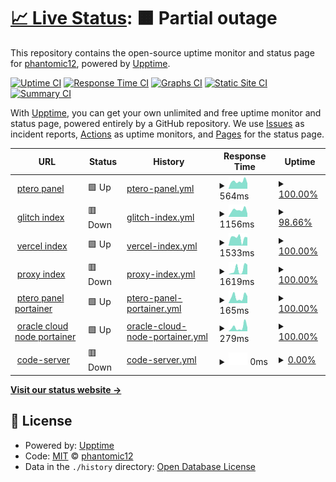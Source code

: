 # [📈 Live Status](https://phantomic12.github.io/uptime-monitor): <!--live status--> **🟧 Partial outage**

This repository contains the open-source uptime monitor and status page for [phantomic12](https://phantomic12.github.io/uptime-monitor), powered by [Upptime](https://github.com/upptime/upptime).

[![Uptime CI](https://github.com/phantomic12/uptime-monitor/workflows/Uptime%20CI/badge.svg)](https://github.com/phantomic12/uptime-monitor/actions?query=workflow%3A%22Uptime+CI%22)
[![Response Time CI](https://github.com/phantomic12/uptime-monitor/workflows/Response%20Time%20CI/badge.svg)](https://github.com/phantomic12/uptime-monitor/actions?query=workflow%3A%22Response+Time+CI%22)
[![Graphs CI](https://github.com/phantomic12/uptime-monitor/workflows/Graphs%20CI/badge.svg)](https://github.com/phantomic12/uptime-monitor/actions?query=workflow%3A%22Graphs+CI%22)
[![Static Site CI](https://github.com/phantomic12/uptime-monitor/workflows/Static%20Site%20CI/badge.svg)](https://github.com/phantomic12/uptime-monitor/actions?query=workflow%3A%22Static+Site+CI%22)
[![Summary CI](https://github.com/phantomic12/uptime-monitor/workflows/Summary%20CI/badge.svg)](https://github.com/phantomic12/uptime-monitor/actions?query=workflow%3A%22Summary+CI%22)

With [Upptime](https://upptime.js.org), you can get your own unlimited and free uptime monitor and status page, powered entirely by a GitHub repository. We use [Issues](https://github.com/phantomic12/uptime-monitor/issues) as incident reports, [Actions](https://github.com/phantomic12/uptime-monitor/actions) as uptime monitors, and [Pages](https://phantomic12.github.io/uptime-monitor) for the status page.

<!--start: status pages-->
<!-- This summary is generated by Upptime (https://github.com/upptime/upptime) -->
<!-- Do not edit this manually, your changes will be overwritten -->
<!-- prettier-ignore -->
| URL | Status | History | Response Time | Uptime |
| --- | ------ | ------- | ------------- | ------ |
| <img alt="" src="https://icons.duckduckgo.com/ip3/panel.phantomic.live.ico" height="13"> [ptero panel](https://panel.phantomic.live) | 🟩 Up | [ptero-panel.yml](https://github.com/phantomic12/uptime-monitor/commits/HEAD/history/ptero-panel.yml) | <details><summary><img alt="Response time graph" src="./graphs/ptero-panel/response-time-week.png" height="20"> 564ms</summary><br><a href="https://uptime.phantomic.live/history/ptero-panel"><img alt="Response time 678" src="https://img.shields.io/endpoint?url=https%3A%2F%2Fraw.githubusercontent.com%2Fphantomic12%2Fuptime-monitor%2FHEAD%2Fapi%2Fptero-panel%2Fresponse-time.json"></a><br><a href="https://uptime.phantomic.live/history/ptero-panel"><img alt="24-hour response time 418" src="https://img.shields.io/endpoint?url=https%3A%2F%2Fraw.githubusercontent.com%2Fphantomic12%2Fuptime-monitor%2FHEAD%2Fapi%2Fptero-panel%2Fresponse-time-day.json"></a><br><a href="https://uptime.phantomic.live/history/ptero-panel"><img alt="7-day response time 564" src="https://img.shields.io/endpoint?url=https%3A%2F%2Fraw.githubusercontent.com%2Fphantomic12%2Fuptime-monitor%2FHEAD%2Fapi%2Fptero-panel%2Fresponse-time-week.json"></a><br><a href="https://uptime.phantomic.live/history/ptero-panel"><img alt="30-day response time 644" src="https://img.shields.io/endpoint?url=https%3A%2F%2Fraw.githubusercontent.com%2Fphantomic12%2Fuptime-monitor%2FHEAD%2Fapi%2Fptero-panel%2Fresponse-time-month.json"></a><br><a href="https://uptime.phantomic.live/history/ptero-panel"><img alt="1-year response time 678" src="https://img.shields.io/endpoint?url=https%3A%2F%2Fraw.githubusercontent.com%2Fphantomic12%2Fuptime-monitor%2FHEAD%2Fapi%2Fptero-panel%2Fresponse-time-year.json"></a></details> | <details><summary><a href="https://uptime.phantomic.live/history/ptero-panel">100.00%</a></summary><a href="https://uptime.phantomic.live/history/ptero-panel"><img alt="All-time uptime 100.00%" src="https://img.shields.io/endpoint?url=https%3A%2F%2Fraw.githubusercontent.com%2Fphantomic12%2Fuptime-monitor%2FHEAD%2Fapi%2Fptero-panel%2Fuptime.json"></a><br><a href="https://uptime.phantomic.live/history/ptero-panel"><img alt="24-hour uptime 100.00%" src="https://img.shields.io/endpoint?url=https%3A%2F%2Fraw.githubusercontent.com%2Fphantomic12%2Fuptime-monitor%2FHEAD%2Fapi%2Fptero-panel%2Fuptime-day.json"></a><br><a href="https://uptime.phantomic.live/history/ptero-panel"><img alt="7-day uptime 100.00%" src="https://img.shields.io/endpoint?url=https%3A%2F%2Fraw.githubusercontent.com%2Fphantomic12%2Fuptime-monitor%2FHEAD%2Fapi%2Fptero-panel%2Fuptime-week.json"></a><br><a href="https://uptime.phantomic.live/history/ptero-panel"><img alt="30-day uptime 100.00%" src="https://img.shields.io/endpoint?url=https%3A%2F%2Fraw.githubusercontent.com%2Fphantomic12%2Fuptime-monitor%2FHEAD%2Fapi%2Fptero-panel%2Fuptime-month.json"></a><br><a href="https://uptime.phantomic.live/history/ptero-panel"><img alt="1-year uptime 100.00%" src="https://img.shields.io/endpoint?url=https%3A%2F%2Fraw.githubusercontent.com%2Fphantomic12%2Fuptime-monitor%2FHEAD%2Fapi%2Fptero-panel%2Fuptime-year.json"></a></details>
| <img alt="" src="https://icons.duckduckgo.com/ip3/encouraging-incandescent-canary.glitch.me.ico" height="13"> [glitch index](https://encouraging-incandescent-canary.glitch.me/) | 🟥 Down | [glitch-index.yml](https://github.com/phantomic12/uptime-monitor/commits/HEAD/history/glitch-index.yml) | <details><summary><img alt="Response time graph" src="./graphs/glitch-index/response-time-week.png" height="20"> 1156ms</summary><br><a href="https://uptime.phantomic.live/history/glitch-index"><img alt="Response time 472" src="https://img.shields.io/endpoint?url=https%3A%2F%2Fraw.githubusercontent.com%2Fphantomic12%2Fuptime-monitor%2FHEAD%2Fapi%2Fglitch-index%2Fresponse-time.json"></a><br><a href="https://uptime.phantomic.live/history/glitch-index"><img alt="24-hour response time 3624" src="https://img.shields.io/endpoint?url=https%3A%2F%2Fraw.githubusercontent.com%2Fphantomic12%2Fuptime-monitor%2FHEAD%2Fapi%2Fglitch-index%2Fresponse-time-day.json"></a><br><a href="https://uptime.phantomic.live/history/glitch-index"><img alt="7-day response time 1156" src="https://img.shields.io/endpoint?url=https%3A%2F%2Fraw.githubusercontent.com%2Fphantomic12%2Fuptime-monitor%2FHEAD%2Fapi%2Fglitch-index%2Fresponse-time-week.json"></a><br><a href="https://uptime.phantomic.live/history/glitch-index"><img alt="30-day response time 620" src="https://img.shields.io/endpoint?url=https%3A%2F%2Fraw.githubusercontent.com%2Fphantomic12%2Fuptime-monitor%2FHEAD%2Fapi%2Fglitch-index%2Fresponse-time-month.json"></a><br><a href="https://uptime.phantomic.live/history/glitch-index"><img alt="1-year response time 472" src="https://img.shields.io/endpoint?url=https%3A%2F%2Fraw.githubusercontent.com%2Fphantomic12%2Fuptime-monitor%2FHEAD%2Fapi%2Fglitch-index%2Fresponse-time-year.json"></a></details> | <details><summary><a href="https://uptime.phantomic.live/history/glitch-index">98.66%</a></summary><a href="https://uptime.phantomic.live/history/glitch-index"><img alt="All-time uptime 99.84%" src="https://img.shields.io/endpoint?url=https%3A%2F%2Fraw.githubusercontent.com%2Fphantomic12%2Fuptime-monitor%2FHEAD%2Fapi%2Fglitch-index%2Fuptime.json"></a><br><a href="https://uptime.phantomic.live/history/glitch-index"><img alt="24-hour uptime 90.62%" src="https://img.shields.io/endpoint?url=https%3A%2F%2Fraw.githubusercontent.com%2Fphantomic12%2Fuptime-monitor%2FHEAD%2Fapi%2Fglitch-index%2Fuptime-day.json"></a><br><a href="https://uptime.phantomic.live/history/glitch-index"><img alt="7-day uptime 98.66%" src="https://img.shields.io/endpoint?url=https%3A%2F%2Fraw.githubusercontent.com%2Fphantomic12%2Fuptime-monitor%2FHEAD%2Fapi%2Fglitch-index%2Fuptime-week.json"></a><br><a href="https://uptime.phantomic.live/history/glitch-index"><img alt="30-day uptime 99.69%" src="https://img.shields.io/endpoint?url=https%3A%2F%2Fraw.githubusercontent.com%2Fphantomic12%2Fuptime-monitor%2FHEAD%2Fapi%2Fglitch-index%2Fuptime-month.json"></a><br><a href="https://uptime.phantomic.live/history/glitch-index"><img alt="1-year uptime 99.84%" src="https://img.shields.io/endpoint?url=https%3A%2F%2Fraw.githubusercontent.com%2Fphantomic12%2Fuptime-monitor%2FHEAD%2Fapi%2Fglitch-index%2Fuptime-year.json"></a></details>
| <img alt="" src="https://icons.duckduckgo.com/ip3/onemanager-1-six.vercel.app.ico" height="13"> [vercel index](https://onemanager-1-six.vercel.app/) | 🟩 Up | [vercel-index.yml](https://github.com/phantomic12/uptime-monitor/commits/HEAD/history/vercel-index.yml) | <details><summary><img alt="Response time graph" src="./graphs/vercel-index/response-time-week.png" height="20"> 1533ms</summary><br><a href="https://uptime.phantomic.live/history/vercel-index"><img alt="Response time 1549" src="https://img.shields.io/endpoint?url=https%3A%2F%2Fraw.githubusercontent.com%2Fphantomic12%2Fuptime-monitor%2FHEAD%2Fapi%2Fvercel-index%2Fresponse-time.json"></a><br><a href="https://uptime.phantomic.live/history/vercel-index"><img alt="24-hour response time 1619" src="https://img.shields.io/endpoint?url=https%3A%2F%2Fraw.githubusercontent.com%2Fphantomic12%2Fuptime-monitor%2FHEAD%2Fapi%2Fvercel-index%2Fresponse-time-day.json"></a><br><a href="https://uptime.phantomic.live/history/vercel-index"><img alt="7-day response time 1533" src="https://img.shields.io/endpoint?url=https%3A%2F%2Fraw.githubusercontent.com%2Fphantomic12%2Fuptime-monitor%2FHEAD%2Fapi%2Fvercel-index%2Fresponse-time-week.json"></a><br><a href="https://uptime.phantomic.live/history/vercel-index"><img alt="30-day response time 1667" src="https://img.shields.io/endpoint?url=https%3A%2F%2Fraw.githubusercontent.com%2Fphantomic12%2Fuptime-monitor%2FHEAD%2Fapi%2Fvercel-index%2Fresponse-time-month.json"></a><br><a href="https://uptime.phantomic.live/history/vercel-index"><img alt="1-year response time 1549" src="https://img.shields.io/endpoint?url=https%3A%2F%2Fraw.githubusercontent.com%2Fphantomic12%2Fuptime-monitor%2FHEAD%2Fapi%2Fvercel-index%2Fresponse-time-year.json"></a></details> | <details><summary><a href="https://uptime.phantomic.live/history/vercel-index">100.00%</a></summary><a href="https://uptime.phantomic.live/history/vercel-index"><img alt="All-time uptime 100.00%" src="https://img.shields.io/endpoint?url=https%3A%2F%2Fraw.githubusercontent.com%2Fphantomic12%2Fuptime-monitor%2FHEAD%2Fapi%2Fvercel-index%2Fuptime.json"></a><br><a href="https://uptime.phantomic.live/history/vercel-index"><img alt="24-hour uptime 100.00%" src="https://img.shields.io/endpoint?url=https%3A%2F%2Fraw.githubusercontent.com%2Fphantomic12%2Fuptime-monitor%2FHEAD%2Fapi%2Fvercel-index%2Fuptime-day.json"></a><br><a href="https://uptime.phantomic.live/history/vercel-index"><img alt="7-day uptime 100.00%" src="https://img.shields.io/endpoint?url=https%3A%2F%2Fraw.githubusercontent.com%2Fphantomic12%2Fuptime-monitor%2FHEAD%2Fapi%2Fvercel-index%2Fuptime-week.json"></a><br><a href="https://uptime.phantomic.live/history/vercel-index"><img alt="30-day uptime 100.00%" src="https://img.shields.io/endpoint?url=https%3A%2F%2Fraw.githubusercontent.com%2Fphantomic12%2Fuptime-monitor%2FHEAD%2Fapi%2Fvercel-index%2Fuptime-month.json"></a><br><a href="https://uptime.phantomic.live/history/vercel-index"><img alt="1-year uptime 100.00%" src="https://img.shields.io/endpoint?url=https%3A%2F%2Fraw.githubusercontent.com%2Fphantomic12%2Fuptime-monitor%2FHEAD%2Fapi%2Fvercel-index%2Fuptime-year.json"></a></details>
| <img alt="" src="https://icons.duckduckgo.com/ip3/index.phantomic.live.ico" height="13"> [proxy index](https://index.phantomic.live/) | 🟥 Down | [proxy-index.yml](https://github.com/phantomic12/uptime-monitor/commits/HEAD/history/proxy-index.yml) | <details><summary><img alt="Response time graph" src="./graphs/proxy-index/response-time-week.png" height="20"> 1619ms</summary><br><a href="https://uptime.phantomic.live/history/proxy-index"><img alt="Response time 574" src="https://img.shields.io/endpoint?url=https%3A%2F%2Fraw.githubusercontent.com%2Fphantomic12%2Fuptime-monitor%2FHEAD%2Fapi%2Fproxy-index%2Fresponse-time.json"></a><br><a href="https://uptime.phantomic.live/history/proxy-index"><img alt="24-hour response time 2882" src="https://img.shields.io/endpoint?url=https%3A%2F%2Fraw.githubusercontent.com%2Fphantomic12%2Fuptime-monitor%2FHEAD%2Fapi%2Fproxy-index%2Fresponse-time-day.json"></a><br><a href="https://uptime.phantomic.live/history/proxy-index"><img alt="7-day response time 1619" src="https://img.shields.io/endpoint?url=https%3A%2F%2Fraw.githubusercontent.com%2Fphantomic12%2Fuptime-monitor%2FHEAD%2Fapi%2Fproxy-index%2Fresponse-time-week.json"></a><br><a href="https://uptime.phantomic.live/history/proxy-index"><img alt="30-day response time 1532" src="https://img.shields.io/endpoint?url=https%3A%2F%2Fraw.githubusercontent.com%2Fphantomic12%2Fuptime-monitor%2FHEAD%2Fapi%2Fproxy-index%2Fresponse-time-month.json"></a><br><a href="https://uptime.phantomic.live/history/proxy-index"><img alt="1-year response time 574" src="https://img.shields.io/endpoint?url=https%3A%2F%2Fraw.githubusercontent.com%2Fphantomic12%2Fuptime-monitor%2FHEAD%2Fapi%2Fproxy-index%2Fresponse-time-year.json"></a></details> | <details><summary><a href="https://uptime.phantomic.live/history/proxy-index">100.00%</a></summary><a href="https://uptime.phantomic.live/history/proxy-index"><img alt="All-time uptime 99.44%" src="https://img.shields.io/endpoint?url=https%3A%2F%2Fraw.githubusercontent.com%2Fphantomic12%2Fuptime-monitor%2FHEAD%2Fapi%2Fproxy-index%2Fuptime.json"></a><br><a href="https://uptime.phantomic.live/history/proxy-index"><img alt="24-hour uptime 99.99%" src="https://img.shields.io/endpoint?url=https%3A%2F%2Fraw.githubusercontent.com%2Fphantomic12%2Fuptime-monitor%2FHEAD%2Fapi%2Fproxy-index%2Fuptime-day.json"></a><br><a href="https://uptime.phantomic.live/history/proxy-index"><img alt="7-day uptime 100.00%" src="https://img.shields.io/endpoint?url=https%3A%2F%2Fraw.githubusercontent.com%2Fphantomic12%2Fuptime-monitor%2FHEAD%2Fapi%2Fproxy-index%2Fuptime-week.json"></a><br><a href="https://uptime.phantomic.live/history/proxy-index"><img alt="30-day uptime 100.00%" src="https://img.shields.io/endpoint?url=https%3A%2F%2Fraw.githubusercontent.com%2Fphantomic12%2Fuptime-monitor%2FHEAD%2Fapi%2Fproxy-index%2Fuptime-month.json"></a><br><a href="https://uptime.phantomic.live/history/proxy-index"><img alt="1-year uptime 99.44%" src="https://img.shields.io/endpoint?url=https%3A%2F%2Fraw.githubusercontent.com%2Fphantomic12%2Fuptime-monitor%2FHEAD%2Fapi%2Fproxy-index%2Fuptime-year.json"></a></details>
| <img alt="" src="https://icons.duckduckgo.com/ip3/portainer.phantomic.live.ico" height="13"> [ptero panel portainer](https://portainer.phantomic.live/) | 🟩 Up | [ptero-panel-portainer.yml](https://github.com/phantomic12/uptime-monitor/commits/HEAD/history/ptero-panel-portainer.yml) | <details><summary><img alt="Response time graph" src="./graphs/ptero-panel-portainer/response-time-week.png" height="20"> 165ms</summary><br><a href="https://uptime.phantomic.live/history/ptero-panel-portainer"><img alt="Response time 238" src="https://img.shields.io/endpoint?url=https%3A%2F%2Fraw.githubusercontent.com%2Fphantomic12%2Fuptime-monitor%2FHEAD%2Fapi%2Fptero-panel-portainer%2Fresponse-time.json"></a><br><a href="https://uptime.phantomic.live/history/ptero-panel-portainer"><img alt="24-hour response time 188" src="https://img.shields.io/endpoint?url=https%3A%2F%2Fraw.githubusercontent.com%2Fphantomic12%2Fuptime-monitor%2FHEAD%2Fapi%2Fptero-panel-portainer%2Fresponse-time-day.json"></a><br><a href="https://uptime.phantomic.live/history/ptero-panel-portainer"><img alt="7-day response time 165" src="https://img.shields.io/endpoint?url=https%3A%2F%2Fraw.githubusercontent.com%2Fphantomic12%2Fuptime-monitor%2FHEAD%2Fapi%2Fptero-panel-portainer%2Fresponse-time-week.json"></a><br><a href="https://uptime.phantomic.live/history/ptero-panel-portainer"><img alt="30-day response time 255" src="https://img.shields.io/endpoint?url=https%3A%2F%2Fraw.githubusercontent.com%2Fphantomic12%2Fuptime-monitor%2FHEAD%2Fapi%2Fptero-panel-portainer%2Fresponse-time-month.json"></a><br><a href="https://uptime.phantomic.live/history/ptero-panel-portainer"><img alt="1-year response time 238" src="https://img.shields.io/endpoint?url=https%3A%2F%2Fraw.githubusercontent.com%2Fphantomic12%2Fuptime-monitor%2FHEAD%2Fapi%2Fptero-panel-portainer%2Fresponse-time-year.json"></a></details> | <details><summary><a href="https://uptime.phantomic.live/history/ptero-panel-portainer">100.00%</a></summary><a href="https://uptime.phantomic.live/history/ptero-panel-portainer"><img alt="All-time uptime 100.00%" src="https://img.shields.io/endpoint?url=https%3A%2F%2Fraw.githubusercontent.com%2Fphantomic12%2Fuptime-monitor%2FHEAD%2Fapi%2Fptero-panel-portainer%2Fuptime.json"></a><br><a href="https://uptime.phantomic.live/history/ptero-panel-portainer"><img alt="24-hour uptime 100.00%" src="https://img.shields.io/endpoint?url=https%3A%2F%2Fraw.githubusercontent.com%2Fphantomic12%2Fuptime-monitor%2FHEAD%2Fapi%2Fptero-panel-portainer%2Fuptime-day.json"></a><br><a href="https://uptime.phantomic.live/history/ptero-panel-portainer"><img alt="7-day uptime 100.00%" src="https://img.shields.io/endpoint?url=https%3A%2F%2Fraw.githubusercontent.com%2Fphantomic12%2Fuptime-monitor%2FHEAD%2Fapi%2Fptero-panel-portainer%2Fuptime-week.json"></a><br><a href="https://uptime.phantomic.live/history/ptero-panel-portainer"><img alt="30-day uptime 100.00%" src="https://img.shields.io/endpoint?url=https%3A%2F%2Fraw.githubusercontent.com%2Fphantomic12%2Fuptime-monitor%2FHEAD%2Fapi%2Fptero-panel-portainer%2Fuptime-month.json"></a><br><a href="https://uptime.phantomic.live/history/ptero-panel-portainer"><img alt="1-year uptime 100.00%" src="https://img.shields.io/endpoint?url=https%3A%2F%2Fraw.githubusercontent.com%2Fphantomic12%2Fuptime-monitor%2FHEAD%2Fapi%2Fptero-panel-portainer%2Fuptime-year.json"></a></details>
| <img alt="" src="https://icons.duckduckgo.com/ip3/portainer3.phantomic.live.ico" height="13"> [oracle cloud node portainer](https://portainer3.phantomic.live/) | 🟩 Up | [oracle-cloud-node-portainer.yml](https://github.com/phantomic12/uptime-monitor/commits/HEAD/history/oracle-cloud-node-portainer.yml) | <details><summary><img alt="Response time graph" src="./graphs/oracle-cloud-node-portainer/response-time-week.png" height="20"> 279ms</summary><br><a href="https://uptime.phantomic.live/history/oracle-cloud-node-portainer"><img alt="Response time 231" src="https://img.shields.io/endpoint?url=https%3A%2F%2Fraw.githubusercontent.com%2Fphantomic12%2Fuptime-monitor%2FHEAD%2Fapi%2Foracle-cloud-node-portainer%2Fresponse-time.json"></a><br><a href="https://uptime.phantomic.live/history/oracle-cloud-node-portainer"><img alt="24-hour response time 252" src="https://img.shields.io/endpoint?url=https%3A%2F%2Fraw.githubusercontent.com%2Fphantomic12%2Fuptime-monitor%2FHEAD%2Fapi%2Foracle-cloud-node-portainer%2Fresponse-time-day.json"></a><br><a href="https://uptime.phantomic.live/history/oracle-cloud-node-portainer"><img alt="7-day response time 279" src="https://img.shields.io/endpoint?url=https%3A%2F%2Fraw.githubusercontent.com%2Fphantomic12%2Fuptime-monitor%2FHEAD%2Fapi%2Foracle-cloud-node-portainer%2Fresponse-time-week.json"></a><br><a href="https://uptime.phantomic.live/history/oracle-cloud-node-portainer"><img alt="30-day response time 311" src="https://img.shields.io/endpoint?url=https%3A%2F%2Fraw.githubusercontent.com%2Fphantomic12%2Fuptime-monitor%2FHEAD%2Fapi%2Foracle-cloud-node-portainer%2Fresponse-time-month.json"></a><br><a href="https://uptime.phantomic.live/history/oracle-cloud-node-portainer"><img alt="1-year response time 231" src="https://img.shields.io/endpoint?url=https%3A%2F%2Fraw.githubusercontent.com%2Fphantomic12%2Fuptime-monitor%2FHEAD%2Fapi%2Foracle-cloud-node-portainer%2Fresponse-time-year.json"></a></details> | <details><summary><a href="https://uptime.phantomic.live/history/oracle-cloud-node-portainer">100.00%</a></summary><a href="https://uptime.phantomic.live/history/oracle-cloud-node-portainer"><img alt="All-time uptime 99.99%" src="https://img.shields.io/endpoint?url=https%3A%2F%2Fraw.githubusercontent.com%2Fphantomic12%2Fuptime-monitor%2FHEAD%2Fapi%2Foracle-cloud-node-portainer%2Fuptime.json"></a><br><a href="https://uptime.phantomic.live/history/oracle-cloud-node-portainer"><img alt="24-hour uptime 100.00%" src="https://img.shields.io/endpoint?url=https%3A%2F%2Fraw.githubusercontent.com%2Fphantomic12%2Fuptime-monitor%2FHEAD%2Fapi%2Foracle-cloud-node-portainer%2Fuptime-day.json"></a><br><a href="https://uptime.phantomic.live/history/oracle-cloud-node-portainer"><img alt="7-day uptime 100.00%" src="https://img.shields.io/endpoint?url=https%3A%2F%2Fraw.githubusercontent.com%2Fphantomic12%2Fuptime-monitor%2FHEAD%2Fapi%2Foracle-cloud-node-portainer%2Fuptime-week.json"></a><br><a href="https://uptime.phantomic.live/history/oracle-cloud-node-portainer"><img alt="30-day uptime 100.00%" src="https://img.shields.io/endpoint?url=https%3A%2F%2Fraw.githubusercontent.com%2Fphantomic12%2Fuptime-monitor%2FHEAD%2Fapi%2Foracle-cloud-node-portainer%2Fuptime-month.json"></a><br><a href="https://uptime.phantomic.live/history/oracle-cloud-node-portainer"><img alt="1-year uptime 99.99%" src="https://img.shields.io/endpoint?url=https%3A%2F%2Fraw.githubusercontent.com%2Fphantomic12%2Fuptime-monitor%2FHEAD%2Fapi%2Foracle-cloud-node-portainer%2Fuptime-year.json"></a></details>
| <img alt="" src="https://icons.duckduckgo.com/ip3/code-server-phantomic12.cloud.okteto.net.ico" height="13"> [code-server](https://code-server-phantomic12.cloud.okteto.net/) | 🟥 Down | [code-server.yml](https://github.com/phantomic12/uptime-monitor/commits/HEAD/history/code-server.yml) | <details><summary><img alt="Response time graph" src="./graphs/code-server/response-time-week.png" height="20"> 0ms</summary><br><a href="https://uptime.phantomic.live/history/code-server"><img alt="Response time 355" src="https://img.shields.io/endpoint?url=https%3A%2F%2Fraw.githubusercontent.com%2Fphantomic12%2Fuptime-monitor%2FHEAD%2Fapi%2Fcode-server%2Fresponse-time.json"></a><br><a href="https://uptime.phantomic.live/history/code-server"><img alt="24-hour response time 0" src="https://img.shields.io/endpoint?url=https%3A%2F%2Fraw.githubusercontent.com%2Fphantomic12%2Fuptime-monitor%2FHEAD%2Fapi%2Fcode-server%2Fresponse-time-day.json"></a><br><a href="https://uptime.phantomic.live/history/code-server"><img alt="7-day response time 0" src="https://img.shields.io/endpoint?url=https%3A%2F%2Fraw.githubusercontent.com%2Fphantomic12%2Fuptime-monitor%2FHEAD%2Fapi%2Fcode-server%2Fresponse-time-week.json"></a><br><a href="https://uptime.phantomic.live/history/code-server"><img alt="30-day response time 0" src="https://img.shields.io/endpoint?url=https%3A%2F%2Fraw.githubusercontent.com%2Fphantomic12%2Fuptime-monitor%2FHEAD%2Fapi%2Fcode-server%2Fresponse-time-month.json"></a><br><a href="https://uptime.phantomic.live/history/code-server"><img alt="1-year response time 360" src="https://img.shields.io/endpoint?url=https%3A%2F%2Fraw.githubusercontent.com%2Fphantomic12%2Fuptime-monitor%2FHEAD%2Fapi%2Fcode-server%2Fresponse-time-year.json"></a></details> | <details><summary><a href="https://uptime.phantomic.live/history/code-server">0.00%</a></summary><a href="https://uptime.phantomic.live/history/code-server"><img alt="All-time uptime 35.66%" src="https://img.shields.io/endpoint?url=https%3A%2F%2Fraw.githubusercontent.com%2Fphantomic12%2Fuptime-monitor%2FHEAD%2Fapi%2Fcode-server%2Fuptime.json"></a><br><a href="https://uptime.phantomic.live/history/code-server"><img alt="24-hour uptime 0.00%" src="https://img.shields.io/endpoint?url=https%3A%2F%2Fraw.githubusercontent.com%2Fphantomic12%2Fuptime-monitor%2FHEAD%2Fapi%2Fcode-server%2Fuptime-day.json"></a><br><a href="https://uptime.phantomic.live/history/code-server"><img alt="7-day uptime 0.00%" src="https://img.shields.io/endpoint?url=https%3A%2F%2Fraw.githubusercontent.com%2Fphantomic12%2Fuptime-monitor%2FHEAD%2Fapi%2Fcode-server%2Fuptime-week.json"></a><br><a href="https://uptime.phantomic.live/history/code-server"><img alt="30-day uptime 0.00%" src="https://img.shields.io/endpoint?url=https%3A%2F%2Fraw.githubusercontent.com%2Fphantomic12%2Fuptime-monitor%2FHEAD%2Fapi%2Fcode-server%2Fuptime-month.json"></a><br><a href="https://uptime.phantomic.live/history/code-server"><img alt="1-year uptime 37.21%" src="https://img.shields.io/endpoint?url=https%3A%2F%2Fraw.githubusercontent.com%2Fphantomic12%2Fuptime-monitor%2FHEAD%2Fapi%2Fcode-server%2Fuptime-year.json"></a></details>

<!--end: status pages-->

[**Visit our status website →**](https://phantomic12.github.io/uptime-monitor)

## 📄 License

- Powered by: [Upptime](https://github.com/upptime/upptime)
- Code: [MIT](./LICENSE) © [phantomic12](https://phantomic12.github.io/uptime-monitor)
- Data in the `./history` directory: [Open Database License](https://opendatacommons.org/licenses/odbl/1-0/)
